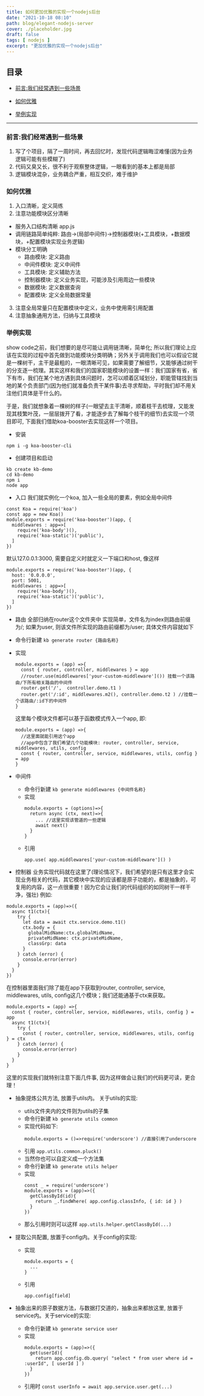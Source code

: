 ```yaml
---
title: 如何更加优雅的实现一个nodejs后台
date: "2021-10-18 08:10"
path: blog/elegant-nodejs-server
cover: ./placeholder.jpg
draft: false
tags: [ nodejs ]
excerpt: "更加优雅的实现一个nodejs后台"
---
```


## 目录
- [前言:我们经常遇到一些场景](#前言:我们经常遇到一些场景)

- [如何优雅](#如何优雅)

- [举例实现](#举例实现)

------

### 前言:我们经常遇到一些场景
1. 写了个项目，隔了一周时间，再去回忆时，发现代码逻辑晦涩难懂(因为业务逻辑可能有些模糊了)
2. 代码又臭又长，很不利于观察整体逻辑，一眼看到的基本上都是局部
3. 逻辑模块混杂，业务耦合严重，相互交织，难于维护

### 如何优雅
1. 入口清晰，定义简练
2. 注意功能模块区分清晰
  - 服务入口结构清晰 app.js
  - 调用链路简单纯粹: 路由->(局部中间件)->控制器模块(+工具模块，+数据模块，+配置模块实现业务逻辑)
  - 模块分工明确
    - 路由模块: 定义路由
    - 中间件模块: 定义中间件
    - 工具模块: 定义辅助方法
    - 控制器模块: 定义业务实现，可能涉及引用周边一些模块
    - 数据模块: 定义数据查询
    - 配置模块: 定义全局数据常量
3. 注意全局常量只在配置模块中定义，业务中使用需引用配置
4. 注意抽象通用方法，归纳与工具模块 

### 举例实现
show code之前，我们想要的是尽可能让调用链清晰，简单化; 所以我们理论上应该在实现的过程中首先做到功能模块分类明确；另外关于调用我们也可以假设它就是一棵树干，主干是最粗的，一眼清晰可见，如果需要了解细节，又能够通过树干的分支逐一梳理。其实这样和我们的国家职能模块的设置一样：我们国家有省，省下有市，我们在某个地方遇到具体问题时，怎可以顺着区域划分，职能管辖找到当地的某个负责部门(因为他们就准备负责干某件事)去寻求帮助，平时我们却不用关注他们具体是干什么的。

于是，我们就想象着一棵树的样子(一眼望去主干清晰，顺着枝干去梳理，又能发现其枝繁叶茂，一层层拨开了看，才能逐步去了解每个枝干的细节)去实现一个项目即可, 下面我们借助koa-booster去实现这样一个项目。

- 安装
```
npm i -g koa-booster-cli
```
- 创建项目和启动
```
kb create kb-demo 
cd kb-demo
npm i
node app
```

- 入口
我们就实例化一个koa, 加入一些全局的要素，例如全局中间件
```
const Koa = require('koa')
const app = new Koa()
module.exports = require('koa-booster')(app, {
  middlewares : app=>[
    require('koa-body')(),
    require('koa-static')('public'),
  ]
})
```
默认127.0.0.1:3000, 需要自定义时就定义一下端口和host, 像这样
```
module.exports = require('koa-booster')(app, {
  host: '0.0.0.0',
  port: 5001,
  middlewares : app=>[
    require('koa-body')(),
    require('koa-static')('public'),
  ]
})
```

- 路由 全部归纳在router这个文件夹中
实现简单，文件名为index则路由前缀为/; 如果为user, 则该文件所实现的路由前缀都为/user; 具体文件内容就如下
- 命令行新建 ``` kb generate router {路由名称} ```
- 实现
  ```
  module.exports = (app) =>{
    const { router, controller, middlewares } = app
    //router.use(middlewares['your-custom-middleware']()) 挂载一个该路由/下所有相关路由的中间件
    router.get('/',  controller.demo.t1 ) 
    router.get('/:id', middlewares.m2(), controller.demo.t2 ) //挂载一个该路由/:id下的中间件
  }
  ```
  这里每个模块文件都可以基于函数模式传入一个app, 即:
  ```
  module.exports = (app) =>{ 
    //这里面就能引用这个app
    //app中包含了我们希望几个功能模块: router, controller, service, middlewares, utils, config
    const { router, controller, service, middlewares, utils, config } = app
  }
  ```

- 中间件
  - 命令行新建 ``` kb generate middlewares {中间件名称} ```
  - 实现
    ```
    module.exports = (options)=>{
      return async (ctx, next)=>{
        ... //这里实现该管道的一些逻辑
        await next()
      }
    }
    ```
  - 引用
    ```
    app.use( app.middlewares['your-custom-middleware']() )
    ```

- 控制器 业务实现代码就在这里了(理论情况下，我们希望的是只有这里才会实现业务相关的代码，其它模块中实现的应该都是原子功能的，都是抽象的，可复用的内容，这一点很重要！因为它会让我们的代码组织的如同树干一样干净，强壮) 例如: 
```
module.exports = (app)=>({
  async t1(ctx){
    try {
      let data = await ctx.service.demo.t1()
      ctx.body = {
        globalMidName:ctx.globalMidName,
        privateMidName: ctx.privateMidName,
        classGrp: data
      }
    } catch (error) {
      console.error(error)
    }
  }
})
```
在控制器里面我们除了能在app下获取到router, controller, service, middlewares, utils, config这几个模块；我们还能通基于ctx来获取。
```
module.exports = (app) =>{ 
  const { router, controller, service, middlewares, utils, config } = app
  async t1(ctx){
    try {
      const { router, controller, service, middlewares, utils, config } = ctx
    } catch (error) {
      console.error(error)
    }
  }
}
```

这里的实现我们就特别注意下面几件事, 因为这样做会让我们的代码更可读，更合理！
- 抽象提炼公共方法, 放置于utils内。 关于utils的实现:
  - utils文件夹内的文件则为utils的子集
  - 命令行新建 ``` kb generate utils common ```
  - 实现代码如下: 
    ```
    module.exports = ()=>require('underscore') //直接引用了underscore
    ```
  - 引用 ``` app.utils.common.pluck() ```
  - 当然你也可以自定义成一个方法集
  - 命令行新建 ``` kb generate utils helper ```
  - 实现
    ```
    const _ = require('underscore')
    module.exports = (app)=>({
      getClassById(id){
        return _.findWhere( app.config.classInfo, { id: id } )
      }
    })
    ```
  - 那么引用时则可以这样 ``` app.utils.helper.getClassById(...) ```

- 提取公共配置, 放置于config内。关于config的实现:
  - 实现
    ``` 
    module.exports = {
      ...
    }
    ```
  - 引用
    ```
    app.config[field]
    ```

- 抽象出来的原子数据方法，与数据打交道的，抽象出来都放这里, 放置于service内。关于service的实现:
  - 命令行新建 ``` kb generate service user ```
  - 实现
    ``` 
    module.exports = (app)=>({
      get(userId){
        return app.config.db.query( "select * from user where id = :userId", [ userId ] )
      }
    })
    ```
  - 引用时 ```const userInfo = await app.service.user.get(...) ```





